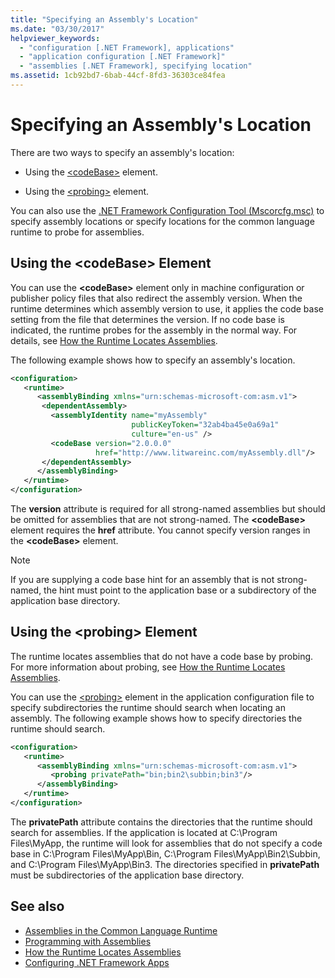 ```yaml
---
title: "Specifying an Assembly's Location"
ms.date: "03/30/2017"
helpviewer_keywords: 
  - "configuration [.NET Framework], applications"
  - "application configuration [.NET Framework]"
  - "assemblies [.NET Framework], specifying location"
ms.assetid: 1cb92bd7-6bab-44cf-8fd3-36303ce84fea
---
```

# Specifying an Assembly's Location
There are two ways to specify an assembly's location:  
  
-   Using the [\<codeBase>](../../../docs/framework/configure-apps/file-schema/runtime/codebase-element.md) element.  
  
-   Using the [\<probing>](../../../docs/framework/configure-apps/file-schema/runtime/probing-element.md) element.  
  
 You can also use the [.NET Framework Configuration Tool (Mscorcfg.msc)](https://docs.microsoft.com/previous-versions/dotnet/netframework-4.0/2bc0cxhc(v=vs.100)) to specify assembly locations or specify locations for the common language runtime to probe for assemblies.  
  
## Using the \<codeBase> Element  
 You can use the **\<codeBase>** element only in machine configuration or publisher policy files that also redirect the assembly version. When the runtime determines which assembly version to use, it applies the code base setting from the file that determines the version. If no code base is indicated, the runtime probes for the assembly in the normal way. For details, see [How the Runtime Locates Assemblies](../../../docs/framework/deployment/how-the-runtime-locates-assemblies.md).  
  
 The following example shows how to specify an assembly's location.  
  
```xml  
<configuration>  
   <runtime>  
      <assemblyBinding xmlns="urn:schemas-microsoft-com:asm.v1">  
       <dependentAssembly>  
         <assemblyIdentity name="myAssembly"  
                           publicKeyToken="32ab4ba45e0a69a1"  
                           culture="en-us" />  
         <codeBase version="2.0.0.0"  
                   href="http://www.litwareinc.com/myAssembly.dll"/>  
       </dependentAssembly>  
      </assemblyBinding>  
   </runtime>  
</configuration>  
```  
  
 The **version** attribute is required for all strong-named assemblies but should be omitted for assemblies that are not strong-named. The **\<codeBase>** element requires the **href** attribute. You cannot specify version ranges in the **\<codeBase>** element.  
  
> [!NOTE]
>  If you are supplying a code base hint for an assembly that is not strong-named, the hint must point to the application base or a subdirectory of the application base directory.  
  
## Using the \<probing> Element  
 The runtime locates assemblies that do not have a code base by probing. For more information about probing, see [How the Runtime Locates Assemblies](../../../docs/framework/deployment/how-the-runtime-locates-assemblies.md).  
  
 You can use the [\<probing>](../../../docs/framework/configure-apps/file-schema/runtime/probing-element.md) element in the application configuration file to specify subdirectories the runtime should search when locating an assembly. The following example shows how to specify directories the runtime should search.  
  
```xml  
<configuration>  
   <runtime>  
      <assemblyBinding xmlns="urn:schemas-microsoft-com:asm.v1">  
         <probing privatePath="bin;bin2\subbin;bin3"/>  
      </assemblyBinding>  
   </runtime>  
</configuration>  
```  
  
 The **privatePath** attribute contains the directories that the runtime should search for assemblies. If the application is located at C:\Program Files\MyApp, the runtime will look for assemblies that do not specify a code base in C:\Program Files\MyApp\Bin, C:\Program Files\MyApp\Bin2\Subbin, and C:\Program Files\MyApp\Bin3. The directories specified in **privatePath** must be subdirectories of the application base directory.  
  
## See also
- [Assemblies in the Common Language Runtime](../../../docs/framework/app-domains/assemblies-in-the-common-language-runtime.md)
- [Programming with Assemblies](../../../docs/framework/app-domains/programming-with-assemblies.md)
- [How the Runtime Locates Assemblies](../../../docs/framework/deployment/how-the-runtime-locates-assemblies.md)
- [Configuring .NET Framework Apps](https://docs.microsoft.com/previous-versions/dotnet/netframework-4.0/kza1yk3a(v=vs.100))
